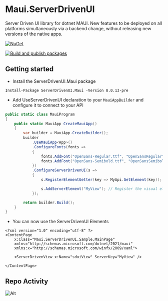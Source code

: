 # Maui.ServerDrivenUI
Server Driven UI library for dotnet MAUI. New features to be deployed on all platforms simultaneously via a backend change, without releasing new versions of the native apps.


 [![NuGet](https://img.shields.io/nuget/v/ServerDrivenUI.Maui.svg)](https://www.nuget.org/packages/ServerDrivenUI.Maui/)
 
 [![Build and publish packages](https://github.com/felipebaltazar/Maui.ServerDrivenUI/actions/workflows/PackageCI.yml/badge.svg)](https://github.com/felipebaltazar/Maui.ServerDrivenUI/actions/workflows/PackageCI.yml)


 ## Getting started

- Install the ServerDrivenUI.Maui package

 ```
 Install-Package ServerDrivenUI.Maui -Version 8.0.13-pre
 ```

- Add UseServerDrivenUI declaration to your `MauiAppBuilder` and configure it to connect to your API

```csharp
public static class MauiProgram
{
	public static MauiApp CreateMauiApp()
	{
		var builder = MauiApp.CreateBuilder();
		builder
			.UseMauiApp<App>()
			.ConfigureFonts(fonts =>
			{
                fonts.AddFont("OpenSans-Regular.ttf", "OpenSansRegular");
                fonts.AddFont("OpenSans-Semibold.ttf", "OpenSansSemibold");
            })
            .ConfigureServerDrivenUI(s =>
            {
                s.RegisterElementGetter(key => MyApi.GetElement(key)); //Register which api will be used to get the UI

                s.AddServerElement("MyView"); // Register the visual elements that will follow server driven ui
            });

		return builder.Build();
	}
}
```

- You can now use the ServerDrivenUI Elements 

```xaml
<?xml version="1.0" encoding="utf-8" ?>
<ContentPage
    x:Class="Maui.ServerDrivenUI.Sample.MainPage"
    xmlns="http://schemas.microsoft.com/dotnet/2021/maui"
    xmlns:x="http://schemas.microsoft.com/winfx/2009/xaml">

    <ServerDrivenView x:Name="sduiView" ServerKey="MyView" />

</ContentPage>

```

## Repo Activity

![Alt](https://repobeats.axiom.co/api/embed/e3457a9dc9131c33ca38ceb2203bfffa67864080.svg "Repobeats analytics image")
